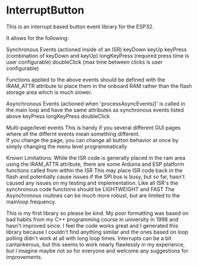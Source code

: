 # InterruptButton
This is an interrupt based button event library for the ESP32. 

It allows for the following:

Synchronous Events (actioned inside of an ISR)
  keyDown
  keyUp
  keyPress (combination of keyDown and keyUp)
  longKeyPress (required press time is user configurable)
  doubleClick (max time between clicks is user configurable)
  
Functions applied to the above events should be defined with the IRAM_ATTR attribute to place them in the onboard RAM rather than the flash storage area which is much slower.
  
Asynchronous Events (actioned when 'processAsyncEvents()' is called in the main loop and have the same attributes as synchronous events listed above
  keyPress
  longKeyPress
  doubleClick

Multi-page/level events
  This is handy if you several different GUI pages where all the differnt events mean something different.  
  If you change the page, you can change all button behavior at once by simply changing the menu level programmatically


Known Limitations:
  While the ISR code is generally placed in the ram area using the IRAM_ATTR attribute, there are some Arduina and ESP platform functions called from within the ISR
  This may place ISR code back in the flash and potentially cause issues if the SPI bus is busy, but so far, hasn't caused any issues on my testing and implementation.
  Like all ISR's the synchronous code functions should be LIGHTWEIGHT and FAST
  The Asynchronous routines can be much more robust, but are limited to the mainloop frequency.
  
This is my first library so please be kind.  My poor formatting was based on bad habits from my C++ programming course in university in 1998 and hasn't improved since.  I feel the code works great and I generated this library because I couldn't find anything similar and the ones based on loop polling didn't work at all with long loop times.  Interrupts can be a bit cantankerous, but this seems to work nearly flawlessly in my experience, but I imagine maybe not so for everyone and welcome any suggestions for improvements.




